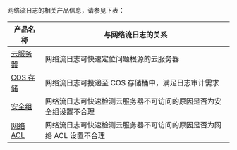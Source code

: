 网络流日志的相关产品信息，请参见下表：

| 产品名称 | 与网络流日志的关系 |
|---------|---------|
| [云服务器](https://intl.cloud.tencent.com/zh/document/product/213/495) |网络流日志可快速定位问题根源的云服务器|
|[COS 存储](https://intl.cloud.tencent.com/zh/document/product/436/6222) | 网络流日志可投递至 COS 存储桶中，满足日志审计需求 |
|[安全组](https://intl.cloud.tencent.com/zh/document/product/213/12452) | 网络流日志可快速检测云服务器不可访问的原因是否为安全组设置不合理 |
|[网络 ACL](https://intl.cloud.tencent.com/zh/document/product/215/5132)| 网络流日志可快速检测云服务器不可访问的原因是否为网络 ACL 设置不合理 |



